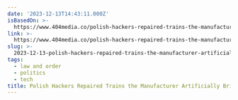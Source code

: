 ```yaml
---
date: '2023-12-13T14:43:11.000Z'
isBasedOn: >-
  https://www.404media.co/polish-hackers-repaired-trains-the-manufacturer-artificially-bricked-now-the-train-company-is-threatening-them/
link: >-
  https://www.404media.co/polish-hackers-repaired-trains-the-manufacturer-artificially-bricked-now-the-train-company-is-threatening-them/
slug: >-
  2023-12-13-polish-hackers-repaired-trains-the-manufacturer-artificially-bricked-now-t
tags:
  - law and order
  - politics
  - tech
title: Polish Hackers Repaired Trains the Manufacturer Artificially Bricked. Now T
---
```


